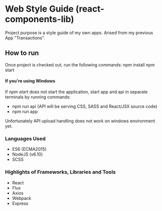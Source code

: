 # Web Style Guide (react-components-lib)
Project purpose is a style guide of my own apps. Arised from my previous App "Transactions".

## How to run
Once project is checked out, run the following commands:
  npm install
  npm start

#### If you're using Windows
If *npm start* does not start the application, start app and api in separate terminals by running commands:
- npm run api (API will be serving CSS, SASS and React/JSX source code)
- npm run app

Unfortunately API upload handling does not work on windows environment yet.

### Languages Used
- ES6 (ECMA2015)
- NodeJS (v6.10)
- SCSS

### Highlights of Frameworks, Libraries and Tools
- React
- Flux
- Axios
- Webpack
- Express